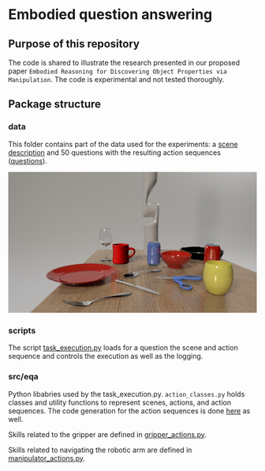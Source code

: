
# Embodied question answering 

## Purpose of this repository

The code is shared to illustrate the research presented in our proposed paper
`Embodied Reasoning for Discovering Object Properties via Manipulation`. The 
code is experimental and not tested thoroughly.

## Package structure

### data 

This folder contains part of the data used for the experiments: a [scene description](data/full_table_scene/scenes_V2A.json) 
and 50 questions with the resulting action sequences ([questions](data/full_table_scene/questions.json)).

![scene](data/full_table_scene/SHOP_VRB_train_000000.png)

### scripts

The script [task_execution.py](scripts/task_execution.py) loads for a question the 
scene and action sequence and controls the execution as well as the logging. 

### src/eqa

Python libabries used by the task_execution.py. `action_classes.py` holds classes 
and utility functions to represent scenes, actions, and action sequences. 
The code generation for the action sequences is done [here](src/eqa/action_classes.py) as well.

Skills related to the gripper are defined in [gripper_actions.py](src/eqa/gripper_actions.py).

Skills related to navigating the robotic arm are defined in [manipulator_actions.py](src/eqa/manipulator_actions.py).

